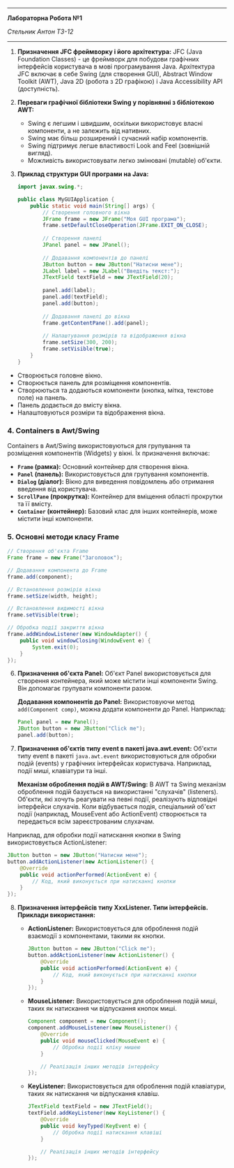 
---
__Лабораторна Робота №1__

_Стельник Антон ТЗ-12_

---

1. **Призначення JFC фреймворку і його архітектура:**
   JFC (Java Foundation Classes) - це фреймворк для побудови графічних інтерфейсів користувача в мові програмування Java. Архітектура JFC включає в себе Swing (для створення GUI), Abstract Window Toolkit (AWT), Java 2D (робота з 2D графікою) і Java Accessibility API (доступність).

2. **Переваги графічної бібліотеки Swing у порівнянні з бібліотекою AWT:**
   - Swing є легшим і швидшим, оскільки використовує власні компоненти, а не залежить від нативних.
   - Swing має більш розширений і сучасний набір компонентів.
   - Swing підтримує легше властивості Look and Feel (зовнішній вигляд).
   - Можливість використовувати легко змінювані (mutable) об'єкти.

3. **Приклад структури GUI програми на Java:**
   ```java
   import javax.swing.*;
   
   public class MyGUIApplication {
       public static void main(String[] args) {
           // Створення головного вікна
           JFrame frame = new JFrame("Моя GUI програма");
           frame.setDefaultCloseOperation(JFrame.EXIT_ON_CLOSE);
           
           // Створення панелі
           JPanel panel = new JPanel();
           
           // Додавання компонентів до панелі
           JButton button = new JButton("Натисни мене");
           JLabel label = new JLabel("Введіть текст:");
           JTextField textField = new JTextField(20);
           
           panel.add(label);
           panel.add(textField);
           panel.add(button);
           
           // Додавання панелі до вікна
           frame.getContentPane().add(panel);
           
           // Налаштування розмірів та відображення вікна
           frame.setSize(300, 200);
           frame.setVisible(true);
       }
   }


- Створюється головне вікно.
- Створюється панель для розміщення компонентів.
- Створюються та додаються компоненти (кнопка, мітка, текстове поле) на панель.
- Панель додається до вмісту вікна.
- Налаштовуються розміри та відображення вікна.


### 4. Containers в Awt/Swing

Containers в Awt/Swing використовуються для групування та розміщення компонентів (Widgets) у вікні. Їх призначення включає:

- **`Frame` (рамка):** Основний контейнер для створення вікна.
- **`Panel` (панель):** Використовується для групування компонентів.
- **`Dialog` (діалог):** Вікно для виведення повідомлень або отримання введення від користувача.
- **`ScrollPane` (прокрутка):** Контейнер для вміщення області прокрутки та її вмісту.
- **`Container` (контейнер):** Базовий клас для інших контейнерів, може містити інші компоненти.

### 5. Основні методи класу Frame

```java
// Створення об'єкта Frame
Frame frame = new Frame("Заголовок");

// Додавання компонента до Frame
frame.add(component);

// Встановлення розмірів вікна
frame.setSize(width, height);

// Встановлення видимості вікна
frame.setVisible(true);

// Обробка події закриття вікна
frame.addWindowListener(new WindowAdapter() {
    public void windowClosing(WindowEvent e) {
        System.exit(0);
    }
});

```
6. **Призначення об'єкта Panel:**
   Об'єкт Panel використовується для створення контейнера, який може містити інші компоненти Swing. Він допомагає групувати компоненти разом.

   **Додавання компонентів до Panel:**
   Використовуючи метод `add(Component comp)`, можна додати компоненти до Panel. Наприклад:

   ```java
   Panel panel = new Panel();
   JButton button = new JButton("Click me");
   panel.add(button);
   ```



 7. **Призначення об'єктів типу event в пакеті java.awt.event:**
   Об'єкти типу event в пакеті `java.awt.event` використовуються для обробки подій (events) у графічних інтерфейсах користувача. Наприклад, події миші, клавіатури та інші.

    **Механізм оброблення подій в AWT/Swing:**
   В AWT та Swing механізм оброблення подій базується на використанні "слухачів" (listeners). Об'єкти, які хочуть реагувати на певні події, реалізують відповідні інтерфейси слухачів. Коли відбувається подія, спеціальний об'єкт події (наприклад, MouseEvent або ActionEvent) створюється та передається всім зареєстрованим слухачам.

   Наприклад, для обробки події натискання кнопки в Swing використовується ActionListener:

   ```java
   JButton button = new JButton("Натисни мене");
   button.addActionListener(new ActionListener() {
       @Override
       public void actionPerformed(ActionEvent e) {
           // Код, який виконується при натисканні кнопки
       }
   });
```
8. **Призначення інтерфейсів типу XxxListener. Типи інтерфейсів. Приклади використання:**

   - **ActionListener:** Використовується для оброблення подій взаємодії з компонентами, такими як кнопки.
   
     ```java
     JButton button = new JButton("Click me");
     button.addActionListener(new ActionListener() {
         @Override
         public void actionPerformed(ActionEvent e) {
             // Код, який виконується при натисканні кнопки
         }
     });
     ```

   - **MouseListener:** Використовується для оброблення подій миші, таких як натискання чи відпускання кнопок миші.

     ```java
     Component component = new Component();
     component.addMouseListener(new MouseListener() {
         @Override
         public void mouseClicked(MouseEvent e) {
             // Обробка події кліку мишею
         }

         // Реалізація інших методів інтерфейсу
     });
     ```

   - **KeyListener:** Використовується для оброблення подій клавіатури, таких як натискання чи відпускання клавіш.

     ```java
     JTextField textField = new JTextField();
     textField.addKeyListener(new KeyListener() {
         @Override
         public void keyTyped(KeyEvent e) {
             // Обробка події натискання клавіші
         }

         // Реалізація інших методів інтерфейсу
     });
     ```